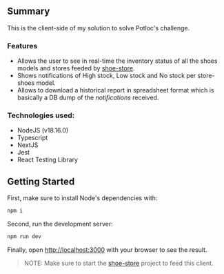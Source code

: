 ## Summary

This is the client-side of my solution to solve Potloc's challenge.

### Features
* Allows the user to see in real-time the inventory status of all the shoes models and stores feeded by [shoe-store](https://github.com/mathieugagne/shoe-store). 
* Shows notifications of High stock, Low stock and No stock per store-shoes model.
* Allows to download a historical report in spreadsheet format which is basically a DB dump of the _notifications_ received.

### Technologies used:
* NodeJS (v18.16.0)
* Typescript
* NextJS
* Jest
* React Testing Library


## Getting Started
First, make sure to install Node's dependencies with: 
```bash
npm i
```

Second, run the development server:
```bash
npm run dev
```

Finally, open [http://localhost:3000](http://localhost:3000) with your browser to see the result.

> NOTE: Make sure to start the [shoe-store](https://github.com/mathieugagne/shoe-store) project to feed this client.